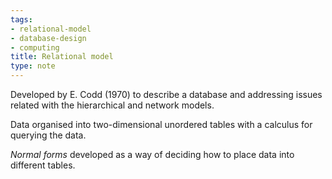 ```yaml
---
tags:
- relational-model
- database-design
- computing
title: Relational model
type: note
---
```

Developed by E. Codd (1970) to describe a database and addressing issues related with the hierarchical and network models.

Data organised into two-dimensional unordered tables with a calculus for querying the data.

_Normal forms_ developed as a way of deciding how to place data into different tables.